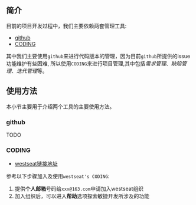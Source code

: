 ## 简介

目前的项目开发过程中，我们主要依赖两套管理工具:
* [github](https://github.com/westseat)
* [CODING](https://westseat.coding.net/signin)

其中我们主要使用`github`来进行代码版本的管理，因为目前`github`所提供的issue功能维护有些困难,
所以使用`CODING`来进行项目管理,其中包括*需求管理*、*缺陷管理*、*迭代管理*等。

## 使用方法

本小节主要用于介绍两个工具的主要使用方法。

### github

TODO

### CODING
* [westseat链接地址](https://westseat.coding.net/signin)

参考以下步骤加入及使用`westseat's CODING`:
1. 提供**个人邮箱**号码给`xxx@163.com`申请加入westseat组织
2. 加入组织后，可以进入**帮助**选项探索敏捷开发所涉及的功能
